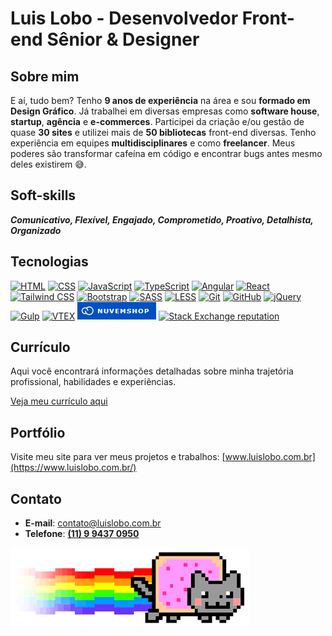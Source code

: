 # Luis Lobo - Desenvolvedor Front-end Sênior & Designer

## Sobre mim
E aí, tudo bem?
Tenho **9 anos de experiência** na área e sou **formado em Design Gráfico**. Já trabalhei em diversas empresas como **software house**, **startup**, **agência** e **e-commerces**. Participei da criação e/ou gestão de quase **30 sites** e utilizei mais de **50 bibliotecas** front-end diversas. Tenho experiência em equipes **multidisciplinares** e como **freelancer**. Meus poderes são transformar cafeína em código e encontrar bugs antes mesmo deles existirem 😅.

## Soft-skills
***Comunicativo, Flexível, Engajado, Comprometido, Proativo, Detalhista, Organizado***

## Tecnologias
[![HTML](https://img.shields.io/badge/HTML-%23e54d26?logo=html5&logoColor=white&style=for-the-badge)](https://developer.mozilla.org/en-US/docs/Web/HTML) [![CSS](https://img.shields.io/badge/CSS-%233d8fc6?logo=css3&logoColor=white&style=for-the-badge)](https://developer.mozilla.org/en-US/docs/Web/CSS) [![JavaScript](https://img.shields.io/badge/JavaScript-%23f6d70b?logo=javascript&logoColor=black&style=for-the-badge)](https://developer.mozilla.org/en-US/docs/Web/JavaScript) [![TypeScript](https://img.shields.io/badge/TypeScript-%23007acc?logo=typescript&logoColor=white&style=for-the-badge)](https://www.typescriptlang.org/) [![Angular](https://img.shields.io/badge/Angular-%23dd0031?logo=angular&logoColor=white&style=for-the-badge)](https://angular.dev/) [![React](https://img.shields.io/badge/React-%2361dafb?logo=react&logoColor=black&style=for-the-badge)](https://reactjs.org/) [![Tailwind CSS](https://img.shields.io/badge/Tailwind%20CSS-%2338bdf8?logo=tailwind-css&logoColor=white&style=for-the-badge)](https://tailwindcss.com/) [![Bootstrap](https://img.shields.io/badge/Bootstrap-%23712cf9?logo=bootstrap&logoColor=white&style=for-the-badge)](https://getbootstrap.com/) [![SASS](https://img.shields.io/badge/SASS-%23c69?logo=sass&logoColor=white&style=for-the-badge)](https://sass-lang.com/) [![LESS](https://img.shields.io/badge/LESS-%232a4d80?logo=less&logoColor=white&style=for-the-badge)](https://lesscss.org/) [![Git](https://img.shields.io/badge/Git-%23f34f29?logo=git&logoColor=white&style=for-the-badge)](https://git-scm.com/) [![GitHub](https://img.shields.io/badge/GitHub-%23181717?logo=github&logoColor=white&style=for-the-badge)](https://github.com/) [![jQuery](https://img.shields.io/badge/jQuery-%230769ad?logo=jquery&logoColor=white&style=for-the-badge)](https://jquery.com/) [![Gulp](https://img.shields.io/badge/Gulp-%23eb4a4b?logo=gulp&logoColor=white&style=for-the-badge)](https://gulpjs.com/) [![VTEX](https://img.shields.io/badge/VTEX-%23e31c58?logo=vtex&logoColor=white&style=for-the-badge)](https://vtex.com/) [![Nuvemshop](https://raw.githubusercontent.com/luislobo9b/luislobo9b/main/nuvemshop-shield.png)](https://www.nuvemshop.com.br/) [![Stack Exchange reputation](https://img.shields.io/stackexchange/stackoverflow/r/11212275?style=for-the-badge)](https://stackoverflow.com/users/11212275/)

## Currículo
Aqui você encontrará informações detalhadas sobre minha trajetória profissional, habilidades e experiências.

[Veja meu currículo aqui](https://luislobo.com.br/cv/curriculo-luis-lobo-orange.pdf)

## Portfólio
Visite meu site para ver meus projetos e trabalhos: [www.luislobo.com.br](https://www.luislobo.com.br/)

## Contato
- **E-mail**: [contato@luislobo.com.br](mailto:contato@luislobo.com.br)
- **Telefone**: [**(11) 9 9437 0950**](https://wa.me/5511994370950/)

![](https://raw.githubusercontent.com/luislobo9b/luislobo9b/main/nyan-cat.gif)
